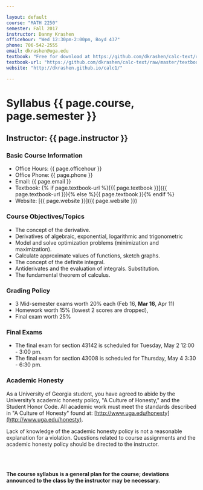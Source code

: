 ```yaml
---

layout: default
course: "MATH 2250"
semester: Fall 2017
instructor: Danny Krashen
officehour: "Wed 12:30pm-2:00pm, Boyd 437"
phone: 706-542-2555
email: dkrashen@uga.edu
textbook: "Free for download at https://github.com/dkrashen/calc-text/raw/master/textbook.pdf"
textbook-url: "https://github.com/dkrashen/calc-text/raw/master/textbook.pdf"
website: "http://dkrashen.github.io/calc1/"

---
```



# Syllabus {{ page.course, page.semester }}

## Instructor: {{ page.instructor }}

### Basic Course Information

 - Office Hours: {{ page.officehour }}
 - Office Phone: {{ page.phone }}
 - Email: {{ page.email }}
 - Textbook: {% if page.textbook-url %}[{{ page.textbook }}]({{ page.textbook-url }}){% else %}{{ page.textbook }}{% endif %} 
 - Website: [{{ page.website }}]({{ page.website }})

### Course Objectives/Topics

 - The concept of the derivative.
 - Derivatives of algebraic, exponential, logarithmic and trigonometric
 - Model and solve optimization problems (minimization and
maximization).
 - Calculate approximate values of functions, sketch graphs.
 - The concept of the definite integral.
 - Antiderivates and the evaluation of integrals. Substitution. 
 - The fundamental theorem of calculus.

### Grading Policy

 - 3 Mid-semester exams worth 20% each (Feb 16, **Mar 16**, Apr 11)
 - Homework worth 15% (lowest 2 scores are dropped), 
 - Final exam worth 25% 

### Final Exams

 - The final exam for section 43142 is scheduled for Tuesday, May 2
12:00 - 3:00 pm.
 - The final exam for section 43008 is scheduled for Thursday, May 4
3:30 - 6:30 pm.

### Academic Honesty

As a University of Georgia student, you have agreed to abide by the
University’s academic honesty policy, "A Culture of Honesty," and the
Student Honor Code.  All academic work must meet the standards described in "A Culture of Honesty" found at: [http://www.uga.edu/honesty](http://www.uga.edu/honesty).  

Lack
of knowledge of the academic honesty policy is not a reasonable explanation
for a violation.  Questions related to course assignments and the academic
honesty policy should be directed to the instructor.

<br /> <br />

**The course syllabus is a general plan for the course; deviations
announced to the class by the instructor may be necessary.**



